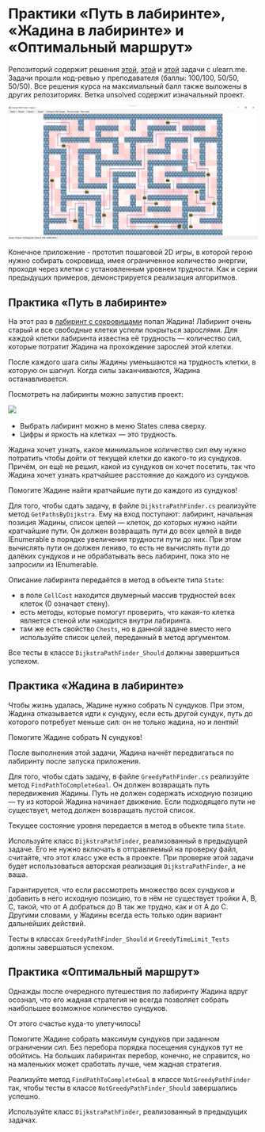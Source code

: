 ﻿# ﻿Практики «Путь в лабиринте», «Жадина в лабиринте» и «Оптимальный маршрут»
Репозиторий содержит решения [этой](https://ulearn.me/course/basicprogramming2/Praktika_Put_v_labirinte__735a5cf7-1bb3-424c-9bed-cc38ef8675ff), [этой](https://ulearn.me/course/basicprogramming2/Praktika_Zhadina_v_labirinte__37381b02-bf90-49f2-b80d-5f30da2704a0) и [этой](https://ulearn.me/course/basicprogramming2/Praktika_Optimal_nyy_marshrut__d2eb9ae0-53f2-4ae7-95f1-20e5c712c6f9) задачи с ulearn.me.
Задачи прошли код-ревью у преподавателя (баллы: 100/100, 50/50, 50/50). Все решения курса на максимальный балл также выложены в других репозиториях.
Ветка unsolved содержит изначальный проект.

![](images_for_readme/Example.jpg)

Конечное приложение - прототип пошаговой 2D игры, в которой герою нужно собирать сокровища, имея ограниченное количество энергии, проходя через клетки с установленным уровнем трудности. Как и серии предыдущих примеров, демонстрируется реализация алгоритмов.

## Практика «Путь в лабиринте»

На этот раз в [лабиринт с сокровищами](https://github.com/mnickw/Dungeons) попал Жадина! Лабиринт очень старый и все свободные клетки успели покрыться зарослями. Для каждой клетки лабиринта известна её трудность — количество сил, которые потратит Жадина на прохождение зарослей этой клетки.

После каждого шага силы Жадины уменьшаются на трудность клетки, в которую он шагнул. Когда силы заканчиваются, Жадина останавливается.

Посмотреть на лабиринты можно запустив проект:

![](https://ulearn.me/Courses/BasicProgramming2/L080%20-%20%D0%96%D0%B0%D0%B4%D0%BD%D1%8B%D0%B5%20%D0%B0%D0%BB%D0%B3%D0%BE%D1%80%D0%B8%D1%82%D0%BC%D1%8B/greedy.png)

-   Выбрать лабиринт можно в меню States слева сверху.
-   Цифры и яркость на клетках — это трудность.

Жадина хочет узнать, какое минимальное количество сил ему нужно потратить чтобы дойти от текущей клетки до какого-то из сундуков. Причём, он ещё не решил, какой из сундуков он хочет посетить, так что Жадина хочет узнать кратчайшее расстояние до каждого из сундуков.

Помогите Жадине найти кратчайшие пути до каждого из сундуков!

Для того, чтобы сдать задачу, в файле  `DijkstraPathFinder.cs`  реализуйте метод  `GetPathsByDijkstra`. Ему на вход поступают: лабиринт, начальная позиция Жадины, список целей — клеток, до которых нужно найти кратчайшие пути. Он должен возвращать пути до всех целей в виде IEnumerable в порядке увеличения трудности пути до них. При этом вычислять пути он должен лениво, то есть не вычислять пути до далёких сундуков и не обрабатывать весь лабиринт, пока это не запросили из IEnumerable.

Описание лабиринта передаётся в метод в объекте типа  `State`:

-   в поле  `CellCost`  находится двумерный массив трудностей всех клеток (0 означает стену).
-   есть методы, которые помогут проверить, что какая-то клетка является стеной или находится внутри лабиринта.
-   там же есть свойство  `Chests`, но в данной задаче вместо него используйте список целей, переданный в метод аргументом.

Все тесты в классе  `DijkstraPathFinder_Should`  должны завершиться успехом.

## Практика «Жадина в лабиринте»

Чтобы жизнь удалась, Жадине нужно собрать N сундуков. При этом, Жадина отказывается идти к сундуку, если есть другой сундук, путь до которого потребует меньше сил: он не только жадина, но и лентяй!

Помогите Жадине собрать N сундуков!

После выполнения этой задачи, Жадина начнёт передвигаться по лабиринту после запуска приложения.

Для того, чтобы сдать задачу, в файле  `GreedyPathFinder.cs`  реализуйте метод  `FindPathToCompleteGoal`. Он должен возвращать путь передвижения Жадины. Путь не должен содержать исходную позицию — ту из которой Жадина начинает движение. Если подходящего пути не существует, метод должен возвращать пустой список.

Текущее состояние уровня передается в метод в объекте типа  `State`.

Используйте класс  `DijkstraPathFinder`, реализованный в предыдущей задаче. Его не нужно включать в отправляемый на проверку файл, считайте, что этот класс уже есть в проекте. При проверке этой задачи будет использоваться авторская реализация  `DijkstraPathFinder`, а не ваша.

Гарантируется, что если рассмотреть множество всех сундуков и добавить в него исходную позицию, то в нём не существует тройки A, B, C, такой, что от А добраться до B так же трудно, как и от A до C. Другими словами, у Жадины всегда есть только один вариант дальнейших действий.

Тесты в классах  `GreedyPathFinder_Should`  и  `GreedyTimeLimit_Tests`  должны завершаться успехом.
## Практика «Оптимальный маршрут»
Однажды после очередного путешествия по лабиринту Жадина вдруг осознал, что его жадная стратегия не всегда позволяет собрать наибольшее возможное количество сундуков.

От этого счастье куда-то улетучилось!

Помогите Жадине собрать максимум сундуков при заданном ограничении сил. Без перебора порядка посещения сундуков тут не обойтись. На больших лабиринтах перебор, конечно, не справится, но на маленьких может сработать лучше, чем жадная стратегия.

Реализуйте метод  `FindPathToCompleteGoal`  в классе  `NotGreedyPathFinder`  так, чтобы тесты в классе  `NotGreedyPathFinder_Should`  завершались успешно.

Используйте класс  `DijkstraPathFinder`, реализованный в предыдущих задачах.
